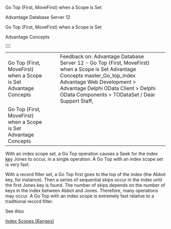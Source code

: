Go Top (First, MoveFirst) when a Scope is Set




Advantage Database Server 12  

Go Top (First, MoveFirst) when a Scope is Set

Advantage Concepts

|  |
| --- |
|  |

|  |  |  |  |  |
| --- | --- | --- | --- | --- |
| Go Top (First, MoveFirst) when a Scope is Set  Advantage Concepts |  |  | Feedback on: Advantage Database Server 12 - Go Top (First, MoveFirst) when a Scope is Set Advantage Concepts master\_Go\_top\_index Advantage Web Development > Advantage Delphi OData Client > Delphi OData Components > TODataSet / Dear Support Staff, |  |
| Go Top (First, MoveFirst) when a Scope is Set  Advantage Concepts |  |  |  |  |

With an index scope set, a Go Top operation causes a Seek for the index [key](javascript:hhpopuplink.TextPopup(popid_44303104X,FontFace,-1,-1,-1,-1)) Jones to occur, in a single operation. A Go Top with an index scope set is very fast.

With a record filter set, a Go Top first goes to the top of the index (the Abbot key, for instance). Then a series of sequential skips occur in the index until the first Jones key is found. The number of skips depends on the number of keys in the index between Abbot and Jones. Therefore, many operations may occur. A Go Top with an index scope is extremely fast relative to a traditional record filter.

See Also

[Index Scopes (Ranges)](master_index_scopes_ranges.htm)